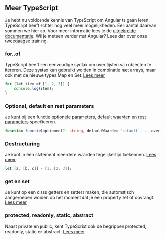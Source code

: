 ## Meer TypeScript

Je hebt nu voldoende kennis van TypeScript om Angular te gaan leren. TypeScript heeft echter nog veel meer 
mogelijkheden. Een aantal daarvan sommen we hier op. Voor meer informatie lees je de 
[uitgebreide documentatie](https://www.typescriptlang.org/docs/tutorial.html). Wil je meteen verder met Angular? Lees
dan over onze 
[tweedaagse training](https://www.ilionx.com/diensten/trainingen/trainingen-angular/ecmascript2015-typescript-2).

### for..of

TypeScript heeft een eenvoudige syntax om over lijsten van objecten te itereren. Deze syntax kan gebruikt worden in
combinatie met arrays, maar ook met de nieuwe types Map en Set.
[Lees meer](https://www.typescriptlang.org/docs/handbook/iterators-and-generators.html)

```TypeScript
for (let item of [1, 2, 3]) {
    console.log(item);
}
```

### Optional, default en rest parameters

Je kunt bij een functie 
[optionele parameters, default waarden](https://www.typescriptlang.org/docs/handbook/functions.html#rest-parameters) en 
[rest parameters](https://www.typescriptlang.org/docs/handbook/functions.html#rest-parameters) specificeren.

```TypeScript
function functie(optioneel?: string, defaultWaarde= 'default', ...overigeParameters: string[]) {}
```

### Destructuring

Je kunt in &eacute;&eacute;n statement meerdere waarden tegelijkertijd toekennen.
[Lees meer](https://www.typescriptlang.org/docs/handbook/variable-declarations.html#destructuring)


```TypeScript
let [a, [b, c]] = [1, [2, 3]];
```


### get en set

Je kunt op een class getters en setters maken, die automatisch aangeroepen worden op het moment dat je een property
zet of opvraagt. [Lees meer](http://www.typescriptlang.org/docs/handbook/classes.html)

### protected, readonly, static, abstract

Naast private en public, kent TypeScript ook de begrippen protected, readonly, static en abstract.
[Lees meer](http://www.typescriptlang.org/docs/handbook/classes.html)